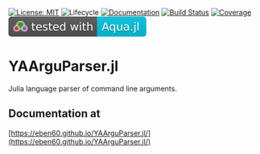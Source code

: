[![License: MIT](https://img.shields.io/badge/License-MIT-yellow.svg)](https://opensource.org/licenses/MIT)
![Lifecycle](https://img.shields.io/badge/lifecycle-stable-green.svg)
[![Documentation](https://img.shields.io/badge/docs-stable-blue.svg)](https://eben60.github.io/YAArguParser.jl/) 
[![Build Status](https://github.com/Eben60/YAArguParser.jl/workflows/CI/badge.svg)](https://github.com/Eben60/YAArguParser.jl/actions?query=workflow%3ACI) 
[![Coverage](https://codecov.io/gh/Eben60/YAArguParser.jl/branch/master/graph/badge.svg)](https://codecov.io/gh/Eben60/YAArguParser.jl) 
[![Aqua QA](https://raw.githubusercontent.com/JuliaTesting/Aqua.jl/master/badge.svg)](https://github.com/JuliaTesting/Aqua.jl)

# YAArguParser.jl

Julia language parser of command line arguments. 

## Documentation at 
[https://eben60.github.io/YAArguParser.jl/](https://eben60.github.io/YAArguParser.jl/)